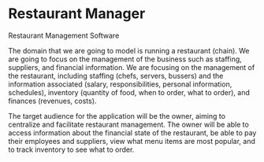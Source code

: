 # Restaurant Manager

Restaurant Management Software



The domain that we are going to model is running a restaurant (chain). We are going to focus on
the management of the business such as staffing, suppliers, and financial information.
We are focusing on the management of the restaurant, including staffing (chefs, servers,
bussers) and the information associated (salary, responsibilities, personal information,
schedules), inventory (quantity of food, when to order, what to order), and finances (revenues,
costs).

The target audience for the application will be the owner, aiming to centralize and facilitate
restaurant management. The owner will be able to access information about the financial state
of the restaurant, be able to pay their employees and suppliers, view what menu items are most
popular, and to track inventory to see what to order.
